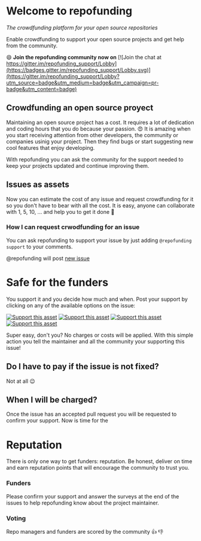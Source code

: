 # Welcome to repofunding
*The crowdfunding platform for your open source repositories*

Enable crowdfunding to support your open source projects and get help from the community.

:smile: **Join the repofunding community now on** [![Join the chat at https://gitter.im/repofunding_support/Lobby](https://badges.gitter.im/repofunding_support/Lobby.svg)](https://gitter.im/repofunding_support/Lobby?utm_source=badge&utm_medium=badge&utm_campaign=pr-badge&utm_content=badge)

## Crowdfunding an open source proyect
Maintaining an open source project has a cost. 
It requires a lot of dedication and coding hours that you do because your passion. 
:heart_eyes: It is amazing when you start receiving attention from other developers, the community or companies usinig your project. 
Then they find bugs or start suggesting new cool features that enjoy developing.

With repofunding you can ask the community for the support needed to keep your projects updated and continue improving them.

## Issues as assets
Now you can estimate the cost of any issue and request crowdfunding for it so you don't have to bear with all the cost.
It is easy, anyone can collaborate with 1, 5, 10, ... and help you to get it done :clap:

### How I can request crwodfunding for an issue
You can ask repofunding to support your issue by just adding `@repofunding support` to your comments.

@repofunding will post
[new issue](templates/new_issue.md)

# Safe for the funders
You support it and you decide how much and when. 
Post your support by clicking on any of the available options on the issue:

[![Support this asset](https://img.shields.io/badge/support-$1-lightgray.svg)](http://google.com.au/)
[![Support this asset](https://img.shields.io/badge/support-$5-blue.svg)](http://google.com.au/) 
[![Support this asset](https://img.shields.io/badge/support-$10-yellow.svg)](http://google.com.au/) 
[![Support this asset](https://img.shields.io/badge/support-$20-green.svg)](http://google.com.au/) 

Super easy, don't you? No charges or costs will be applied. 
With this simple action you tell the maintainer and all the community your supporting this issue!

## Do I have to pay if the issue is not fixed?
Not at all :wink:

## When I will be charged?
Once the issue has an accepted pull request you will be requested to confirm your support.
Now is time for the 

# Reputation
There is only one way to get funders: reputation. Be honest, deliver on time and earn reputation points that will encourage the community to trust you.

### Funders
Please confirm your support and answer the surveys at the end of the issues to help repofunding know about the project maintainer. 

### Voting
Repo managers and funders are scored by the community  :+1: :-1:



 

